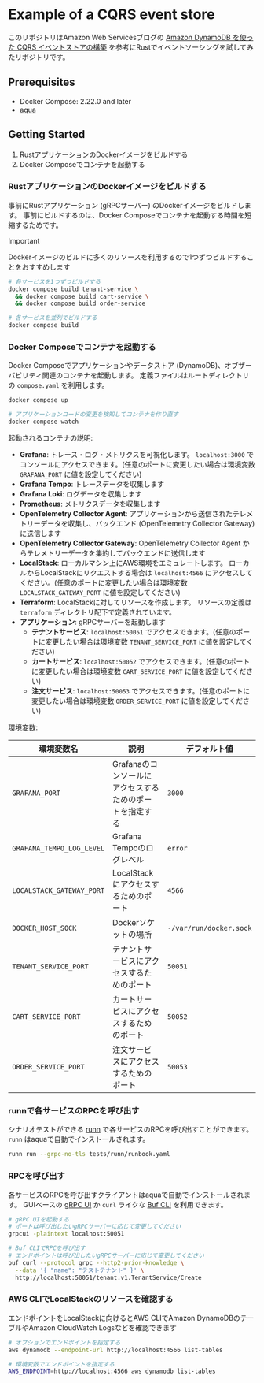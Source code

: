 # Example of a CQRS event store

このリポジトリはAmazon Web Servicesブログの [Amazon DynamoDB を使った CQRS イベントストアの構築](https://aws.amazon.com/jp/blogs/news/build-a-cqrs-event-store-with-amazon-dynamodb/) を参考にRustでイベントソーシングを試してみたリポジトリです。

## Prerequisites

* Docker Compose: 2.22.0 and later
* [aqua](https://aquaproj.github.io/)

## Getting Started

1. RustアプリケーションのDockerイメージをビルドする
1. Docker Composeでコンテナを起動する

### RustアプリケーションのDockerイメージをビルドする

事前にRustアプリケーション (gRPCサーバー) のDockerイメージをビルドします。
事前にビルドするのは、Docker Composeでコンテナを起動する時間を短縮するためです。

> [!IMPORTANT]
> Dockerイメージのビルドに多くのリソースを利用するので1つずつビルドすることをおすすめします

```bash
# 各サービスを1つずつビルドする
docker compose build tenant-service \
  && docker compose build cart-service \
  && docker compose build order-service

# 各サービスを並列でビルドする
docker compose build
```

### Docker Composeでコンテナを起動する

Docker Composeでアプリケーションやデータストア (DynamoDB)、オブザーバビリティ関連のコンテナを起動します。
定義ファイルはルートディレクトリの `compose.yaml` を利用します。

```bash
docker compose up

# アプリケーションコードの変更を検知してコンテナを作り直す
docker compose watch
```

起動されるコンテナの説明:

* **Grafana**:
  トレース・ログ・メトリクスを可視化します。
  `localhost:3000` でコンソールにアクセスできます。(任意のポートに変更したい場合は環境変数 `GRAFANA_PORT` に値を設定してください)
* **Grafana Tempo**: トレースデータを収集します
* **Grafana Loki**: ログデータを収集します
* **Prometheus**: メトリクスデータを収集します
* **OpenTelemetry Collector Agent**: アプリケーションから送信されたテレメトリーデータを収集し、バックエンド (OpenTelemetry Collector Gateway) に送信します
* **OpenTelemetry Collector Gateway**: OpenTelemetry Collector Agent からテレメトリーデータを集約してバックエンドに送信します
* **LocalStack**:
  ローカルマシン上にAWS環境をエミュレートします。
  ローカルからLocalStackにリクエストする場合は `localhost:4566` にアクセスしてください。(任意のポートに変更したい場合は環境変数 `LOCALSTACK_GATEWAY_PORT` に値を設定してください)
* **Terraform**:
  LocalStackに対してリソースを作成します。
  リソースの定義は `terraform` ディレクトリ配下で定義されています。
* **アプリケーション**: gRPCサーバーを起動します
  * **テナントサービス**: `localhost:50051` でアクセスできます。(任意のポートに変更したい場合は環境変数 `TENANT_SERVICE_PORT` に値を設定してください)
  * **カートサービス**: `localhost:50052` でアクセスできます。(任意のポートに変更したい場合は環境変数 `CART_SERVICE_PORT` に値を設定してください)
  * **注文サービス**: `localhost:50053` でアクセスできます。(任意のポートに変更したい場合は環境変数 `ORDER_SERVICE_PORT` に値を設定してください)

環境変数:

| 環境変数名 | 説明 | デフォルト値 |
|-|-|-|
| `GRAFANA_PORT` | Grafanaのコンソールにアクセスするためのポートを指定する | `3000` |
| `GRAFANA_TEMPO_LOG_LEVEL` | Grafana Tempoのログレベル | `error` |
| `LOCALSTACK_GATEWAY_PORT` | LocalStackにアクセスするためのポート | `4566` |
| `DOCKER_HOST_SOCK` | Dockerソケットの場所 | `-/var/run/docker.sock` |
| `TENANT_SERVICE_PORT` | テナントサービスにアクセスするためのポート | `50051` |
| `CART_SERVICE_PORT` | カートサービスにアクセスするためのポート | `50052` |
| `ORDER_SERVICE_PORT` | 注文サービスにアクセスするためのポート | `50053` |

### runnで各サービスのRPCを呼び出す

シナリオテストができる [runn](https://github.com/k1LoW/runn) で各サービスのRPCを呼び出すことができます。
`runn` はaquaで自動でインストールされます。

```bash
runn run --grpc-no-tls tests/runn/runbook.yaml
```

### RPCを呼び出す

各サービスのRPCを呼び出すクライアントはaquaで自動でインストールされます。
GUIベースの [gRPC UI](https://github.com/fullstorydev/grpcui) か `curl` ライクな [Buf CLI](https://buf.build/product/cli) を利用できます。

```bash
# gRPC UIを起動する
# ポートは呼び出したいgRPCサーバーに応じて変更してください
grpcui -plaintext localhost:50051

# Buf CLIでRPCを呼び出す
# エンドポイントは呼び出したいgRPCサーバーに応じて変更してください
buf curl --protocol grpc --http2-prior-knowledge \
  --data '{ "name": "テストテナント" }' \
  http://localhost:50051/tenant.v1.TenantService/Create
```

### AWS CLIでLocalStackのリソースを確認する

エンドポイントをLocalStackに向けるとAWS CLIでAmazon DynamoDBのテーブルやAmazon CloudWatch Logsなどを確認できます

```bash
# オプションでエンドポイントを指定する
aws dynamodb --endpoint-url http://localhost:4566 list-tables

# 環境変数でエンドポイントを指定する
AWS_ENDPOINT=http://localhost:4566 aws dynamodb list-tables
```

